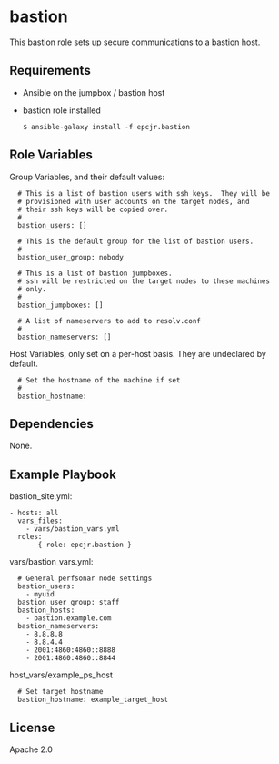 bastion
=========

This bastion role sets up secure communications to a bastion host.

Requirements
------------

* Ansible on the jumpbox / bastion host
* bastion role installed

      $ ansible-galaxy install -f epcjr.bastion

Role Variables
--------------

Group Variables, and their default values:

      
      # This is a list of bastion users with ssh keys.  They will be
      # provisioned with user accounts on the target nodes, and
      # their ssh keys will be copied over.
      #
      bastion_users: []
      
      # This is the default group for the list of bastion users.
      #
      bastion_user_group: nobody
      
      # This is a list of bastion jumpboxes.
      # ssh will be restricted on the target nodes to these machines
      # only.
      #
      bastion_jumpboxes: []
            
      # A list of nameservers to add to resolv.conf
      #
      bastion_nameservers: []

Host Variables, only set on a per-host basis.  They are undeclared by default.

      # Set the hostname of the machine if set
      #
      bastion_hostname:
      
Dependencies
------------

None.

Example Playbook
----------------

bastion_site.yml:

    - hosts: all
      vars_files:
        - vars/bastion_vars.yml
      roles:
         - { role: epcjr.bastion }

vars/bastion_vars.yml:

      # General perfsonar node settings
      bastion_users:
        - myuid
      bastion_user_group: staff
      bastion_hosts:
        - bastion.example.com
      bastion_nameservers:
        - 8.8.8.8
        - 8.8.4.4
        - 2001:4860:4860::8888
        - 2001:4860:4860::8844

host_vars/example_ps_host

      # Set target hostname
      bastion_hostname: example_target_host


License
-------

Apache 2.0
